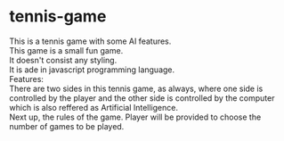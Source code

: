 # tennis-game<br>
This is a tennis game with some AI features.<br>
This game is a small fun game.<br>It doesn't consist any styling.<br>It is ade in javascript programming language.
<br>
Features:<br>
There are two sides in this tennis game, as always, where one side is controlled by the player and the other side is controlled by the computer which is also reffered as Artificial Intelligence.<br>
Next up, the rules of the game. Player will be provided to choose the number of games to be played.
